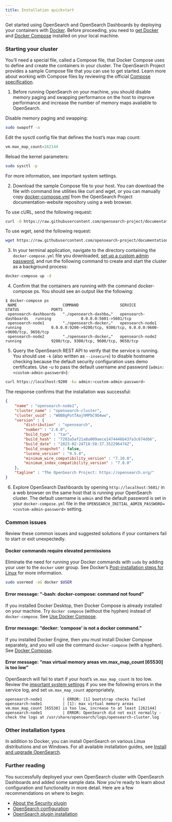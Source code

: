 ```yaml
---
title: Installation quickstart
---
```


Get started using OpenSearch and OpenSearch Dashboards by deploying your containers with [Docker](https://www.docker.com/). Before proceeding, you need to [get Docker](https://docs.docker.com/get-docker/) and [Docker Compose](https://github.com/docker/compose) installed on your local machine.

### Starting your cluster

You’ll need a special file, called a Compose file, that Docker Compose uses to define and create the containers in your cluster. The OpenSearch Project provides a sample Compose file that you can use to get started. Learn more about working with Compose files by reviewing the official [Compose specification](https://docs.docker.com/compose/compose-file/).

1. Before running OpenSearch on your machine, you should disable memory paging and swapping performance on the host to improve performance and increase the number of memory maps available to OpenSearch.

Disable memory paging and swapping:

```sh
sudo swapoff -a
```

Edit the sysctl config file that defines the host’s max map count:

```go
vm.max_map_count=262144
```

Reload the kernel parameters:

```sh
sudo sysctl -p
```

For more information, see important system settings.

2. Download the sample Compose file to your host. You can download the file with command line utilities like curl and wget, or you can manually copy [docker-compose.yml](https://github.com/opensearch-project/documentation-website/blob/2.15/assets/examples/docker-compose.yml) from the OpenSearch Project documentation-website repository using a web browser.

To use cURL, send the following request:

```sh
curl -O https://raw.githubusercontent.com/opensearch-project/documentation-website/2.15/assets/examples/docker-compose.yml
```

To use wget, send the following request:

```sh
wget https://raw.githubusercontent.com/opensearch-project/documentation-website/2.15/assets/examples/docker-compose.yml
```

3. In your terminal application, navigate to the directory containing the `docker-compose.yml` file you downloaded, [set up a custom admin password](https://opensearch.org/docs/latest/install-and-configure/install-opensearch/docker/#setting-a-custom-admin-password), and run the following command to create and start the cluster as a background process:

```sh
docker-compose up -d
```

4. Confirm that the containers are running with the command docker-compose ps. You should see an output like the following:

```
$ docker-compose ps
 NAME                    COMMAND                  SERVICE                 STATUS              PORTS
 opensearch-dashboards   "./opensearch-dashbo…"   opensearch-dashboards   running             0.0.0.0:5601->5601/tcp
 opensearch-node1        "./opensearch-docker…"   opensearch-node1        running             0.0.0.0:9200->9200/tcp, 9300/tcp, 0.0.0.0:9600->9600/tcp, 9650/tcp
 opensearch-node2        "./opensearch-docker…"   opensearch-node2        running             9200/tcp, 9300/tcp, 9600/tcp, 9650/tcp
```

5. Query the OpenSearch REST API to verify that the service is running. You should use `-k` (also written as `--insecure`) to disable hostname checking because the default security configuration uses demo certificates. Use -u to pass the default username and password (`admin:<custom-admin-password>`):

```sh
curl https://localhost:9200 -ku admin:<custom-admin-password>
```

The response confirms that the installation was successful:

```json
{
    "name" : "opensearch-node1",
    "cluster_name" : "opensearch-cluster",
    "cluster_uuid" : "W0B8gPotTAajhMPbC9D4ww",
    "version" : {
        "distribution" : "opensearch",
        "number" : "2.6.0",
        "build_type" : "tar",
        "build_hash" : "7203a5af21a8a009aece1474446b437a3c674db6",
        "build_date" : "2023-02-24T18:58:37.352296474Z",
        "build_snapshot" : false,
        "lucene_version" : "9.5.0",
        "minimum_wire_compatibility_version" : "7.10.0",
        "minimum_index_compatibility_version" : "7.0.0"
    },
    "tagline" : "The OpenSearch Project: https://opensearch.org/"
}
```

6. Explore OpenSearch Dashboards by opening `http://localhost:5601/` in a web browser on the same host that is running your OpenSearch cluster. The default username is `admin` and the default password is set in your `docker-compose.yml` file in the `OPENSEARCH_INITIAL_ADMIN_PASSWORD=<custom-admin-password>` setting.

### Common issues

Review these common issues and suggested solutions if your containers fail to start or exit unexpectedly.

#### Docker commands require elevated permissions

Eliminate the need for running your Docker commands with `sudo` by adding your user to the `docker` user group. See Docker’s [Post-installation steps for Linux](https://docs.docker.com/engine/install/linux-postinstall/) for more information.

```sh
sudo usermod -aG docker $USER
```

#### Error message: “-bash: docker-compose: command not found”

If you installed Docker Desktop, then Docker Compose is already installed on your machine. Try `docker compose` (without the hyphen) instead of `docker-compose`. See [Use Docker Compose](https://docs.docker.com/get-started/08_using_compose/).

#### Error message: “docker: ‘compose’ is not a docker command.”

If you installed Docker Engine, then you must install Docker Compose separately, and you will use the command `docker-compose` (with a hyphen). See [Docker Compose](https://github.com/docker/compose).

#### Error message: “max virtual memory areas vm.max_map_count [65530] is too low”

OpenSearch will fail to start if your host’s `vm.max_map_count` is too low. Review the [important system settings](https://opensearch.org/docs/latest/opensearch/install/important-settings/) if you see the following errors in the service log, and set `vm.max_map_count` appropriately.

```
opensearch-node1         | ERROR: [1] bootstrap checks failed
opensearch-node1         | [1]: max virtual memory areas vm.max_map_count [65530] is too low, increase to at least [262144]
opensearch-node1         | ERROR: OpenSearch did not exit normally - check the logs at /usr/share/opensearch/logs/opensearch-cluster.log
```

### Other installation types

In addition to Docker, you can install OpenSearch on various Linux distributions and on Windows. For all available installation guides, see [Install and upgrade OpenSearch](https://opensearch.org/docs/latest/install-and-configure/).

### Further reading

You successfully deployed your own OpenSearch cluster with OpenSearch Dashboards and added some sample data. Now you’re ready to learn about configuration and functionality in more detail. Here are a few recommendations on where to begin:

- [About the Security plugin](https://opensearch.org/docs/latest/security/index/)
- [OpenSearch configuration](https://opensearch.org/docs/latest/install-and-configure/configuring-opensearch/)
- [OpenSearch plugin installation](https://opensearch.org/docs/latest/opensearch/install/plugins/)
